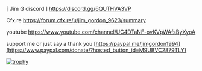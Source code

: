 [ Jim G discord ]
https://discord.gg/6QUTHVA3VP

Cfx.re
https://forum.cfx.re/u/jim_gordon_9623/summary

youtube
https://www.youtube.com/channel/UC4DTaNF-ovKVpWAfsByXyoA

support me or just say a thank you
[https://paypal.me/jimgordon1994](https://www.paypal.com/donate/?hosted_button_id=M9UBVC2879TLY)




[![trophy](https://github-profile-trophy.vercel.app/?username=ryo-ma&theme=onedark)](https://github.com/ryo-ma/github-profile-trophy)
